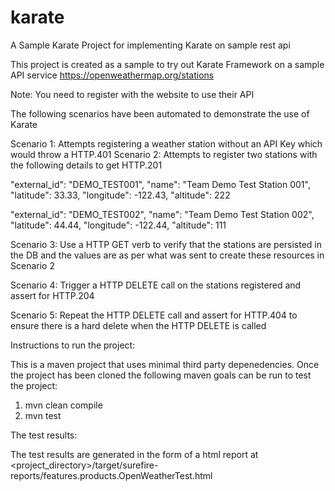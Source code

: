 # karate
A Sample Karate Project for implementing Karate on sample rest api


This project is created as a sample to try out Karate Framework on a sample API service https://openweathermap.org/stations

Note: You need to register with the website to use their API

The following scenarios have been automated to demonstrate the use of Karate

Scenario 1: Attempts registering a weather station without an API Key which would throw a HTTP.401
Scenario 2: Attempts to register two stations with the following details to get HTTP.201

"external_id": "DEMO_TEST001",
"name": "Team Demo Test Station 001",
"latitude": 33.33,
"longitude": -122.43,
"altitude": 222

"external_id": "DEMO_TEST002",
"name": "Team Demo Test Station 002",
"latitude": 44.44,
"longitude": -122.44,
"altitude": 111

Scenario 3: Use a HTTP GET verb to verify that the stations are persisted in the DB and the values are as per what was sent to create these resources in Scenario 2

Scenario 4: Trigger a HTTP DELETE call on the stations registered and assert for HTTP.204

Scenario 5: Repeat the HTTP DELETE call and assert for HTTP.404 to ensure there is a hard delete when the HTTP DELETE is called


Instructions to run the project:

This is a maven project that uses minimal third party depenedencies. Once the project has been cloned the following maven goals can be run to test the project:

1. mvn clean compile
2. mvn test

The test results:

The test results are generated in the form of a html report at  <project_directory>/target/surefire-reports/features.products.OpenWeatherTest.html


